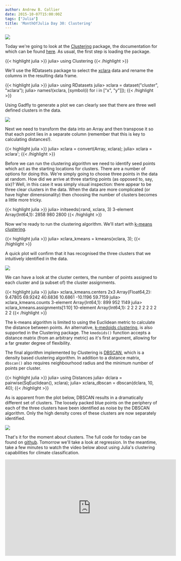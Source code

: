 ```yaml
---
author: Andrew B. Collier
date: 2015-10-07T15:00:00Z
tags: ["Julia"]
title: 'MonthOfJulia Day 30: Clustering'
---
```


<!--more-->

<img src="/img/2015/09/Julia-Logo-Clustering.png">

Today we're going to look at the [Clustering](https://github.com/JuliaStats/Clustering.jl) package, the documentation for which can be found [here](http://clusteringjl.readthedocs.org/en/latest/). As usual, the first step is loading the package.

{{< highlight julia >}}
julia> using Clustering
{{< /highlight >}}

We'll use the RDatasets package to select the [xclara](https://stat.ethz.ch/R-manual/R-devel/library/cluster/html/xclara.html) data and rename the columns in the resulting data frame.

{{< highlight julia >}}
julia> using RDatasets
julia> xclara = dataset("cluster", "xclara");
julia> names!(xclara, [symbol(i) for i in ["x", "y"]]);
{{< /highlight >}}

Using Gadfly to generate a plot we can clearly see that there are three well defined clusters in the data.

<img src="/img/2015/09/xclara-clusters.png">

Next we need to transform the data into an Array and then transpose it so that each point lies in a separate column (remember that this is key to calculating distances!).

{{< highlight julia >}}
julia> xclara = convert(Array, xclara);
julia> xclara = xclara';
{{< /highlight >}}

Before we can run the clustering algorithm we need to identify seed points which act as the starting locations for clusters. There are a number of options for doing this. We're simply going to choose three points in the data at random. How did we arrive at three starting points (as opposed to, say, six)? Well, in this case it was simply visual inspection: there appear to be three clear clusters in the data. When the data are more complicated (or have higher dimensionality) then choosing the number of clusters becomes a little more tricky.

{{< highlight julia >}}
julia> initseeds(:rand, xclara, 3)
3-element Array{Int64,1}:
 2858
  980
 2800
{{< /highlight >}}

Now we're ready to run the clustering algorithm. We'll start with [k-means clustering](https://en.wikipedia.org/wiki/K-means_clustering).

{{< highlight julia >}}
julia> xclara_kmeans = kmeans(xclara, 3);
{{< /highlight >}}

A quick plot will confirm that it has recognised the three clusters that we intuitively identified in the data.

<img src="/img/2015/09/xclara-clusters-colour.png">

We can have a look at the cluster centers, the number of points assigned to each cluster and (a subset of) the cluster assignments.

{{< highlight julia >}}
julia> xclara_kmeans.centers
2x3 Array{Float64,2}:
  9.47805   69.9242  40.6836
 10.6861   -10.1196  59.7159
julia> xclara_kmeans.counts
3-element Array{Int64,1}:
  899
  952
 1149
julia> xclara_kmeans.assignments[1:10]
10-element Array{Int64,1}:
 2
 2
 2
 2
 2
 2
 2
 2
 2
 2
{{< /highlight >}}

The k-means algorithm is limited to using the Euclidean metric to calculate the distance between points. An alternative, [k-medoids clustering](https://en.wikipedia.org/wiki/K-medoids), is also supported in the Clustering package. The `kmedoids()` function accepts a distance matrix (from an arbitrary metric) as it's first argument, allowing for a far greater degree of flexibility.

The final algorithm implemented by Clustering is [DBSCAN](http://en.wikipedia.org/wiki/DBSCAN), which is a density based clustering algorithm. In addition to a distance matrix, `dbscan()` also requires neighbourhood radius and the minimum number of points per cluster.

{{< highlight julia >}}
julia> using Distances
julia> dclara = pairwise(SqEuclidean(), xclara);
julia> xclara_dbscan = dbscan(dclara, 10, 40);
{{< /highlight >}}

As is apparent from the plot below, DBSCAN results in a dramatically different set of clusters. The loosely packed blue points on the periphery of each of the three clusters have been identified as noise by the DBSCAN algorithm. Only the high density cores of these clusters are now separately identified.

<img src="/img/2015/09/xclara-clusters-dbscan.png">

That's it for the moment about clusters. The full code for today can be found on [github](https://github.com/DataWookie/MonthOfJulia). Tomorrow we'll take a look at regression. In the meantime, take a few minutes to watch the video below about using Julia's clustering capabilities for climate classification.

<iframe width="560" height="315" src="https://www.youtube.com/embed/RiL520G27Y4" frameborder="0" allowfullscreen></iframe>
